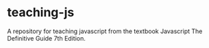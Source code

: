 # teaching-js
A repository for teaching javascript from the textbook Javascript The Definitive Guide 7th Edition.
